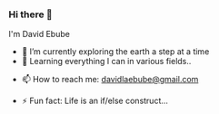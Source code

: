 ### Hi there 👋
I'm David Ebube

- 🔭 I’m currently exploring the earth a step at a time
- 🌱 Learning everything I can in various fields..
<!-- - I'm looking to collaborate on projects that can help humanity, no matter how little it might seem 👯 
- 🤔 I need help with a lot... -->
<!-- - 💬 Ask me about anything -->
- 📫 How to reach me: davidlaebube@gmail.com
<!-- - 😄 Pronouns: He/Him/They... -->
- ⚡ Fun fact: Life is an if/else construct...

<!--
**da-eb/da-eb** is a ✨ _special_ ✨ repository because its `README.md` (this file) appears on your GitHub profile.

Here are some ideas to get you started:

- 🔭 I’m currently working on ...
- 🌱 I’m currently learning ...
- 👯 I’m looking to collaborate on ...
- 🤔 I’m looking for help with ...
- 💬 Ask me about ...
- 📫 How to reach me: ...
- 😄 Pronouns: ...
- ⚡ Fun fact: ...
-->
